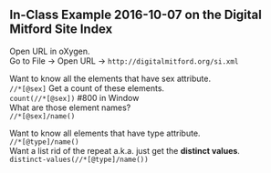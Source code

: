 ## In-Class Example 2016-10-07 on the Digital Mitford Site Index  
  
Open URL in oXygen.  
Go to File -> Open URL -> `http://digitalmitford.org/si.xml`  
  
  
Want to know all the elements that have sex attribute.  
`//*[@sex]` 
Get a count of these elements.  
`count(//*[@sex])` #800 in Window  
What are those element names?  
`//*[@sex]/name()`  
  
  
Want to know all elements that have type attribute.  
`//*[@type]/name()`  
Want a list rid of the repeat a.k.a. just get the **distinct values**.  
`distinct-values(//*[@type]/name())`  
